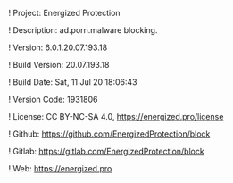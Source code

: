 ! Project: Energized Protection

! Description: ad.porn.malware blocking.

! Version: 6.0.1.20.07.193.18

! Build Version: 20.07.193.18

! Build Date: Sat, 11 Jul 20 18:06:43

! Version Code: 1931806

! License: CC BY-NC-SA 4.0, https://energized.pro/license

! Github: https://github.com/EnergizedProtection/block

! Gitlab: https://gitlab.com/EnergizedProtection/block


! Web: https://energized.pro
